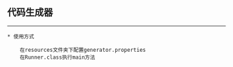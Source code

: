 ## 代码生成器

---

    * 使用方式
        
        在resources文件夹下配置generator.properties
        在Runner.class执行main方法